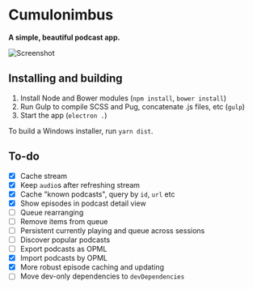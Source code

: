 # Cumulonimbus

**A simple, beautiful podcast app.**

![Screenshot](http://i.imgur.com/zHOoF70.png)

## Installing and building

1. Install Node and Bower modules (`npm install`, `bower install`)
2. Run Gulp to compile SCSS and Pug, concatenate .js files, etc (`gulp`)
3. Start the app (`electron .`)

To build a Windows installer, run `yarn dist`.

## To-do

- [x] Cache stream
- [x] Keep `audio`s after refreshing stream
- [x] Cache "known podcasts", query by `id`, `url` etc
- [x] Show episodes in podcast detail view
- [ ] Queue rearranging
- [ ] Remove items from queue
- [ ] Persistent currently playing and queue across sessions
- [ ] Discover popular podcasts
- [ ] Export podcasts as OPML
- [x] Import podcasts by OPML
- [x] More robust episode caching and updating
- [ ] Move dev-only dependencies to `devDependencies`
